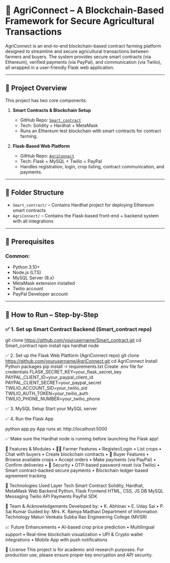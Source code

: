 # 🌾 AgriConnect – A Blockchain-Based Framework for Secure Agricultural Transactions

AgriConnect is an end-to-end blockchain-based contract farming platform designed to streamline and secure agricultural transactions between farmers and buyers. The system provides secure smart contracts (via Ethereum), verified payments (via PayPal), and communication (via Twilio), all wrapped in a user-friendly Flask web application.

---

## 🚀 Project Overview

This project has two core components:

1. **Smart Contracts & Blockchain Setup**
   - GitHub Repo: [`Smart_contract`](https://github.com/yourusername/Smart_contract)
   - Tech: Solidity + Hardhat + MetaMask
   - Runs an Ethereum test blockchain with smart contracts for contract farming.

2. **Flask-Based Web Platform**
   - GitHub Repo: [`AgriConnect`](https://github.com/yourusername/AgriConnect)
   - Tech: Flask + MySQL + Twilio + PayPal
   - Handles registration, login, crop listing, contract communication, and payments.

---

## 🧱 Folder Structure

- `Smart_contract/` – Contains Hardhat project for deploying Ethereum smart contracts
- `AgriConnect/` – Contains the Flask-based front-end + backend system with all integrations

---

## 🔧 Prerequisites

### Common:
- Python 3.10+
- Node.js (LTS)
- MySQL Server (8.x)
- MetaMask extension installed
- Twilio account
- PayPal Developer account

---

## 🧩 How to Run – Step-by-Step

### ✅ 1. Set up Smart Contract Backend (Smart_contract repo)


git clone https://github.com/yourusername/Smart_contract.git
cd Smart_contract
npm install
npx hardhat node

✅ 2. Set up the Flask Web Platform (AgriConnect repo)
git clone https://github.com/yourusername/AgriConnect.git
cd AgriConnect
Install Python packages
pip install -r requirements.txt
Create .env file for credentials
FLASK_SECRET_KEY=your_flask_secret_key
PAYPAL_CLIENT_ID=your_paypal_client_id
PAYPAL_CLIENT_SECRET=your_paypal_secret
TWILIO_ACCOUNT_SID=your_twilio_sid
TWILIO_AUTH_TOKEN=your_twilio_auth
TWILIO_PHONE_NUMBER=your_twilio_phone


✅ 3. MySQL Setup
Start your MySQL server

✅ 4. Run the Flask App

python app.py
App runs at: http://localhost:5000

✅ Make sure the Hardhat node is running before launching the Flask app!

🧪 Features & Modules
•	👨‍🌾 Farmer Features
   •	Register/Login
   •	List crops
   •	Chat with buyers
   •	Create blockchain contracts
•	🛒 Buyer Features
   •	Browse available crops
   •	Accept orders
   •	Make payments (via PayPal)
   •	Confirm deliveries
•	🔐 Security
   •	OTP-based password reset (via Twilio)
   •	Smart contract-backed secure payments
   •	Blockchain ledger-based agreement tracking


🧠 Technologies Used
Layer	                    Tech
Smart Contract	          Solidity, Hardhat, MetaMask
Web Backend	             Python, Flask
Frontend	                HTML, CSS, JS
DB	                      MySQL
Messaging	             Twilio API
Payments	                PayPal SDK

🤝 Team & Acknowledgements
Developed by:
   •	K. Abhinav 
   •	E. Uday Sai 
   •	P. Sai Kumar 
Guided by: Mrs. K. Ramya Madhavi
Department of Information Technology
Maturi Venkata Subba Rao Engineering College (MVSR)


📈 Future Enhancements
   •	AI-based crop price prediction
   •	Multilingual support
   •	Real-time blockchain visualization
   •	UPI & Crypto wallet integrations
   •	Mobile App with push notifications

📃 License
This project is for academic and research purposes. For production use, please ensure proper key encryption and API security.

